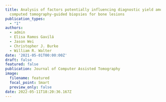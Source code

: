 ```yaml
---
title: Analysis of factors potentially influencing diagnostic yield among
  computed tomography-guided biopsies for bone lesions
publication_types:
  - "1"
authors:
  - admin
  - Elisa Ramos Gavilá
  - Jason Wei
  - Christopher J. Burke
  - William R. Walter
date: '2021-05-01T00:00:00Z'
draft: false
featured: false
publication: Journal of Computer Assisted Tomography
image:
  filename: featured
  focal_point: Smart
  preview_only: false
date: 2022-05-11T18:20:36.167Z
---
```

